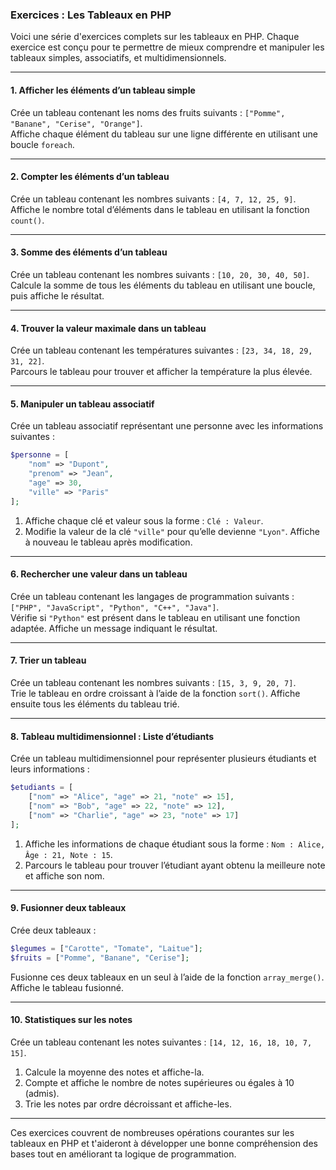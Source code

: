 ### Exercices : Les Tableaux en PHP

Voici une série d'exercices complets sur les tableaux en PHP. Chaque exercice est conçu pour te permettre de mieux comprendre et manipuler les tableaux simples, associatifs, et multidimensionnels.

---

#### **1. Afficher les éléments d’un tableau simple**
Crée un tableau contenant les noms des fruits suivants : `["Pomme", "Banane", "Cerise", "Orange"]`.  
Affiche chaque élément du tableau sur une ligne différente en utilisant une boucle `foreach`.

---

#### **2. Compter les éléments d’un tableau**
Crée un tableau contenant les nombres suivants : `[4, 7, 12, 25, 9]`.  
Affiche le nombre total d’éléments dans le tableau en utilisant la fonction `count()`.

---

#### **3. Somme des éléments d’un tableau**
Crée un tableau contenant les nombres suivants : `[10, 20, 30, 40, 50]`.  
Calcule la somme de tous les éléments du tableau en utilisant une boucle, puis affiche le résultat.

---

#### **4. Trouver la valeur maximale dans un tableau**
Crée un tableau contenant les températures suivantes : `[23, 34, 18, 29, 31, 22]`.  
Parcours le tableau pour trouver et afficher la température la plus élevée.

---

#### **5. Manipuler un tableau associatif**
Crée un tableau associatif représentant une personne avec les informations suivantes :  
```php
$personne = [
    "nom" => "Dupont",
    "prenom" => "Jean",
    "age" => 30,
    "ville" => "Paris"
];
```
1. Affiche chaque clé et valeur sous la forme : `Clé : Valeur`.  
2. Modifie la valeur de la clé `"ville"` pour qu’elle devienne `"Lyon"`. Affiche à nouveau le tableau après modification.

---

#### **6. Rechercher une valeur dans un tableau**
Crée un tableau contenant les langages de programmation suivants :  
`["PHP", "JavaScript", "Python", "C++", "Java"]`.  
Vérifie si `"Python"` est présent dans le tableau en utilisant une fonction adaptée. Affiche un message indiquant le résultat.

---

#### **7. Trier un tableau**
Crée un tableau contenant les nombres suivants : `[15, 3, 9, 20, 7]`.  
Trie le tableau en ordre croissant à l’aide de la fonction `sort()`. Affiche ensuite tous les éléments du tableau trié.

---

#### **8. Tableau multidimensionnel : Liste d’étudiants**
Crée un tableau multidimensionnel pour représenter plusieurs étudiants et leurs informations :  
```php
$etudiants = [
    ["nom" => "Alice", "age" => 21, "note" => 15],
    ["nom" => "Bob", "age" => 22, "note" => 12],
    ["nom" => "Charlie", "age" => 23, "note" => 17]
];
```
1. Affiche les informations de chaque étudiant sous la forme : `Nom : Alice, Âge : 21, Note : 15`.  
2. Parcours le tableau pour trouver l’étudiant ayant obtenu la meilleure note et affiche son nom.

---

#### **9. Fusionner deux tableaux**
Crée deux tableaux :  
```php
$legumes = ["Carotte", "Tomate", "Laitue"];
$fruits = ["Pomme", "Banane", "Cerise"];
```
Fusionne ces deux tableaux en un seul à l’aide de la fonction `array_merge()`. Affiche le tableau fusionné.

---

#### **10. Statistiques sur les notes**
Crée un tableau contenant les notes suivantes : `[14, 12, 16, 18, 10, 7, 15]`.  
1. Calcule la moyenne des notes et affiche-la.  
2. Compte et affiche le nombre de notes supérieures ou égales à 10 (admis).  
3. Trie les notes par ordre décroissant et affiche-les.

---

Ces exercices couvrent de nombreuses opérations courantes sur les tableaux en PHP et t'aideront à développer une bonne compréhension des bases tout en améliorant ta logique de programmation.